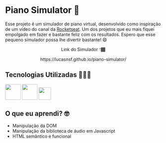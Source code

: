 # Piano Simulator 🎹

Esse projeto é um simulador de piano virtual, desenvolvido como inspiração de um vídeo do canal da [Rocketseat](https://www.youtube.com/watch?v=UftSB4DaRU4&t=4500s). Um dos projetos que eu mais fiquei empolgado em fazer e bastante feliz com os resultados. Espero que esse pequeno simulador possa lhe divertir bastante! 😄

<div align="center">
  <p>Link do Simulador 👇🏾</p>
  https://lucasnsf.github.io/piano-simulator/
</div>

## Tecnologias Utilizadas 👩🏽‍💻

<div>
  <img width="50px" src="https://cdn.jsdelivr.net/gh/devicons/devicon/icons/html5/html5-original-wordmark.svg" />
  <img width="50px" src="https://cdn.jsdelivr.net/gh/devicons/devicon/icons/css3/css3-original-wordmark.svg" />
  <img width="40px" src="https://cdn.jsdelivr.net/gh/devicons/devicon/icons/javascript/javascript-original.svg" />
</div>

## O que eu aprendi? 🤓

- Manipulação da DOM
- Manipulação da biblioteca de áudio em Javascript
- HTML semântico e funcional
